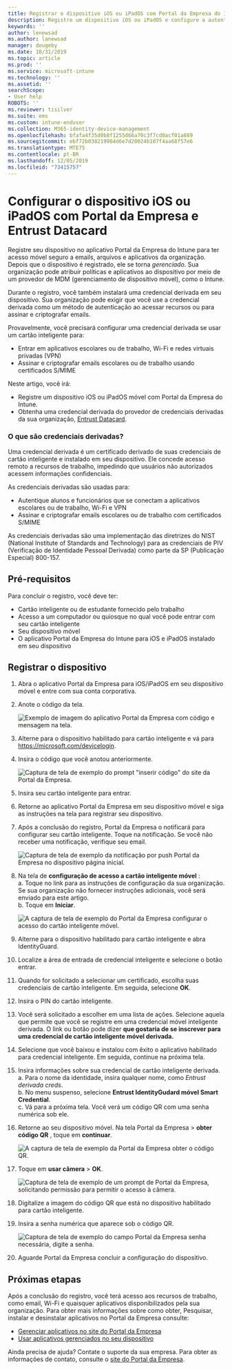 ```yaml
---
title: Registrar o dispositivo iOS ou iPadOS com Portal da Empresa do Intune e Entrust Datacard
description: Registre um dispositivo iOS ou iPadOS e configure a autenticação de credenciais derivadas com Entrust Datacard.
keywords: ''
author: lenewsad
ms.author: lanewsad
manager: dougeby
ms.date: 10/31/2019
ms.topic: article
ms.prod: ''
ms.service: microsoft-intune
ms.technology: ''
ms.assetid: ''
searchScope:
- User help
ROBOTS: ''
ms.reviewer: tisilver
ms.suite: ems
ms.custom: intune-enduser
ms.collection: M365-identity-device-management
ms.openlocfilehash: bfafa4f35d0b8f1255d66a70c3f7cd0acf01a889
ms.sourcegitcommit: ebf72b038219904d6e7d20024b107f4aa68f57e6
ms.translationtype: MTE75
ms.contentlocale: pt-BR
ms.lasthandoff: 12/05/2019
ms.locfileid: "73415757"
---
```

# <a name="set-up-ios-or-ipados-device-with-company-portal-and-entrust-datacard"></a>Configurar o dispositivo iOS ou iPadOS com Portal da Empresa e Entrust Datacard

Registre seu dispositivo no aplicativo Portal da Empresa do Intune para ter acesso móvel seguro a emails, arquivos e aplicativos da organização. Depois que o dispositivo é registrado, ele se torna *gerenciado*. Sua organização pode atribuir políticas e aplicativos ao dispositivo por meio de um provedor de MDM (gerenciamento de dispositivo móvel), como o Intune.  

Durante o registro, você também instalará uma credencial derivada em seu dispositivo. Sua organização pode exigir que você use a credencial derivada como um método de autenticação ao acessar recursos ou para assinar e criptografar emails. 

Provavelmente, você precisará configurar uma credencial derivada se usar um cartão inteligente para:  

* Entrar em aplicativos escolares ou de trabalho, Wi-Fi e redes virtuais privadas (VPN)
* Assinar e criptografar emails escolares ou de trabalho usando certificados S/MIME  

Neste artigo, você irá:  

   * Registre um dispositivo iOS ou iPadOS móvel com Portal da Empresa do Intune.  
   * Obtenha uma credencial derivada do provedor de credenciais derivadas da sua organização, [Entrust Datacard](https://www.entrustdatacard.com/).  

### <a name="what-are-derived-credentials"></a>O que são credenciais derivadas?  
Uma credencial derivada é um certificado derivado de suas credenciais de cartão inteligente e instalado em seu dispositivo. Ele concede acesso remoto a recursos de trabalho, impedindo que usuários não autorizados acessem informações confidenciais.  

As credenciais derivadas são usadas para: 
* Autentique alunos e funcionários que se conectam a aplicativos escolares ou de trabalho, Wi-Fi e VPN
* Assinar e criptografar emails escolares ou de trabalho com certificados S/MIME

As credenciais derivadas são uma implementação das diretrizes do NIST (National Institute of Standards and Technology) para as credenciais de PIV (Verificação de Identidade Pessoal Derivada) como parte da SP (Publicação Especial) 800-157.  

## <a name="prerequisites"></a>Pré-requisitos

 Para concluir o registro, você deve ter:

* Cartão inteligente ou de estudante fornecido pelo trabalho
* Acesso a um computador ou quiosque no qual você pode entrar com seu cartão inteligente
* Seu dispositivo móvel
* O aplicativo Portal da Empresa do Intune para iOS e iPadOS instalado em seu dispositivo  


## <a name="enroll-device"></a>Registrar o dispositivo  
1. Abra o aplicativo Portal da Empresa para iOS/iPadOS em seu dispositivo móvel e entre com sua conta corporativa.  

2. Anote o código da tela.  

    ![Exemplo de imagem do aplicativo Portal da Empresa com código e mensagem na tela.](./media/copy-code-intercede.png)   

3. Alterne para o dispositivo habilitado para cartão inteligente e vá para https://microsoft.com/devicelogin. 
4. Insira o código que você anotou anteriormente.  

    ![Captura de tela de exemplo do prompt "inserir código" do site da Portal da Empresa.](./media/enter-code-intercede.png)   

5. Insira seu cartão inteligente para entrar.   
6. Retorne ao aplicativo Portal da Empresa em seu dispositivo móvel e siga as instruções na tela para registrar seu dispositivo.  
7. Após a conclusão do registro, Portal da Empresa o notificará para configurar seu cartão inteligente. Toque na notificação. Se você não receber uma notificação, verifique seu email.   

    ![Captura de tela de exemplo da notificação por push Portal da Empresa no dispositivo página inicial.](./media/action-required-in-app-intercede.png)  

8. Na tela de **configuração de acesso a cartão inteligente móvel** :   
    a. Toque no link para as instruções de configuração da sua organização. Se sua organização não fornecer instruções adicionais, você será enviado para este artigo.  
    b. Toque em **Iniciar**.  

    ![A captura de tela de exemplo do Portal da Empresa configurar o acesso do cartão inteligente móvel.](./media/smart-card-info-intercede.png)

9. Alterne para o dispositivo habilitado para cartão inteligente e abra IdentityGuard. 
10. Localize a área de entrada de credencial inteligente e selecione o botão entrar.  
11. Quando for solicitado a selecionar um certificado, escolha suas credenciais de cartão inteligente. Em seguida, selecione **OK**. 
12. Insira o PIN do cartão inteligente.  
13. Você será solicitado a escolher em uma lista de ações. Selecione aquela que permite que você se registre em uma credencial móvel inteligente derivada. O link ou botão pode dizer **que gostaria de se inscrever para uma credencial de cartão inteligente móvel derivada.**  
14. Selecione que você baixou e instalou com êxito o aplicativo habilitado para credencial inteligente. Em seguida, continue na próxima tela.   
15. Insira informações sobre sua credencial de cartão inteligente derivada.  
    a. Para o nome da identidade, insira qualquer nome, como *Entrust derivada creds*.  
    b. No menu suspenso, selecione **Entrust IdentityGudard móvel Smart Credential**.  
    c. Vá para a próxima tela. Você verá um código QR com uma senha numérica sob ele.  

16. Retorne ao seu dispositivo móvel. Na tela Portal da Empresa > **obter código QR** , toque em **continuar**. 

    ![A captura de tela de exemplo da Portal da Empresa obter o código QR.](./media/get-qr-code-intercede.png)  
17. Toque em **usar câmera** > **OK**.  

    ![Captura de tela de exemplo de um prompt de Portal da Empresa, solicitando permissão para permitir o acesso à câmera.](./media/allow-cp-camera-access-intercede.png)  
18. Digitalize a imagem do código QR que está no dispositivo habilitado para cartão inteligente.  
19. Insira a senha numérica que aparece sob o código QR.  

    ![Captura de tela de exemplo do campo Portal da Empresa senha necessária, digite a senha.](./media/enter-password-derived-credentials.png)   

20. Aguarde Portal da Empresa concluir a configuração do dispositivo.  


## <a name="next-steps"></a>Próximas etapas  
Após a conclusão do registro, você terá acesso aos recursos de trabalho, como email, Wi-Fi e quaisquer aplicativos disponibilizados pela sua organização. Para obter mais informações sobre como obter, Pesquisar, instalar e desinstalar aplicativos no Portal da Empresa consulte:

* [Gerenciar aplicativos no site do Portal da Empresa](manage-apps-cpweb.md)  
* [Usar aplicativos gerenciados no seu dispositivo](use-managed-apps-on-your-device-ios.md)  

Ainda precisa de ajuda? Contate o suporte da sua empresa. Para obter as informações de contato, consulte o [site do Portal da Empresa](https://go.microsoft.com/fwlink/?linkid=2010980).  

